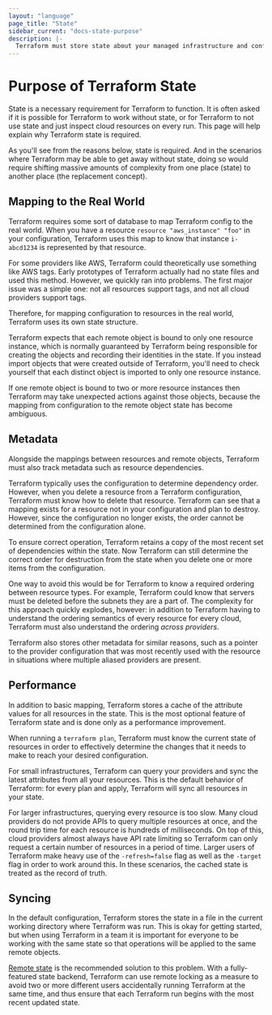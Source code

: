```yaml
---
layout: "language"
page_title: "State"
sidebar_current: "docs-state-purpose"
description: |-
  Terraform must store state about your managed infrastructure and configuration. This state is used by Terraform to map real world resources to your configuration, keep track of metadata, and to improve performance for large infrastructures.
---
```


# Purpose of Terraform State

State is a necessary requirement for Terraform to function. It is often
asked if it is possible for Terraform to work without state, or for Terraform
to not use state and just inspect cloud resources on every run. This page
will help explain why Terraform state is required.

As you'll see from the reasons below, state is required. And in the scenarios
where Terraform may be able to get away without state, doing so would require
shifting massive amounts of complexity from one place (state) to another place
(the replacement concept).

## Mapping to the Real World

Terraform requires some sort of database to map Terraform config to the real
world. When you have a resource `resource "aws_instance" "foo"` in your
configuration, Terraform uses this map to know that instance `i-abcd1234`
is represented by that resource.

For some providers like AWS, Terraform could theoretically use something like
AWS tags. Early prototypes of Terraform actually had no state files and used
this method. However, we quickly ran into problems. The first major issue was
a simple one: not all resources support tags, and not all cloud providers
support tags.

Therefore, for mapping configuration to resources in the real world,
Terraform uses its own state structure.

Terraform expects that each remote object is bound to only one resource
instance, which is normally guaranteed by Terraform being responsible for
creating the objects and recording their identities in the state. If you
instead import objects that were created outside of Terraform, you'll need
to check yourself that each distinct object is imported to only one resource
instance.

If one remote object is bound to two or more resource instances then Terraform
may take unexpected actions against those objects, because the mapping from
configuration to the remote object state has become ambiguous.

## Metadata

Alongside the mappings between resources and remote objects, Terraform must
also track metadata such as resource dependencies.

Terraform typically uses the configuration to determine dependency order.
However, when you delete a resource from a Terraform configuration, Terraform
must know how to delete that resource. Terraform can see that a mapping exists
for a resource not in your configuration and plan to destroy. However, since
the configuration no longer exists, the order cannot be determined from the
configuration alone.

To ensure correct operation, Terraform retains a copy of the most recent set
of dependencies within the state. Now Terraform can still determine the correct
order for destruction from the state when you delete one or more items from
the configuration.

One way to avoid this would be for Terraform to know a required ordering
between resource types. For example, Terraform could know that servers must be
deleted before the subnets they are a part of. The complexity for this approach
quickly explodes, however: in addition to Terraform having to understand the
ordering semantics of every resource for every cloud, Terraform must also
understand the ordering _across providers_.

Terraform also stores other metadata for similar reasons, such as a pointer
to the provider configuration that was most recently used with the resource
in situations where multiple aliased providers are present.

## Performance

In addition to basic mapping, Terraform stores a cache of the attribute
values for all resources in the state. This is the most optional feature of
Terraform state and is done only as a performance improvement.

When running a `terraform plan`, Terraform must know the current state of
resources in order to effectively determine the changes that it needs to make
to reach your desired configuration.

For small infrastructures, Terraform can query your providers and sync the
latest attributes from all your resources. This is the default behavior
of Terraform: for every plan and apply, Terraform will sync all resources in
your state.

For larger infrastructures, querying every resource is too slow. Many cloud
providers do not provide APIs to query multiple resources at once, and the
round trip time for each resource is hundreds of milliseconds. On top of this,
cloud providers almost always have API rate limiting so Terraform can only
request a certain number of resources in a period of time. Larger users
of Terraform make heavy use of the `-refresh=false` flag as well as the
`-target` flag in order to work around this. In these scenarios, the cached
state is treated as the record of truth.

## Syncing

In the default configuration, Terraform stores the state in a file in the
current working directory where Terraform was run. This is okay for getting
started, but when using Terraform in a team it is important for everyone
to be working with the same state so that operations will be applied to the
same remote objects.

[Remote state](/docs/state/remote.html) is the recommended solution
to this problem. With a fully-featured state backend, Terraform can use
remote locking as a measure to avoid two or more different users accidentally
running Terraform at the same time, and thus ensure that each Terraform run
begins with the most recent updated state.
